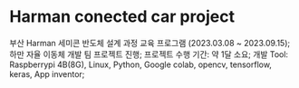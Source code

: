 # Harman conected car project
부산 Harman 세미콘 반도체 설계 과정 교육 프로그램 (2023.03.08 ~ 2023.09.15);
하만 자율 이동체 개발 팀 프로젝트 진행;
프로젝트 수행 기간: 약 1달 소요;
개발 Tool: Raspberrypi 4B(8G), Linux, Python, Google colab, opencv, tensorflow, keras, App inventor;
